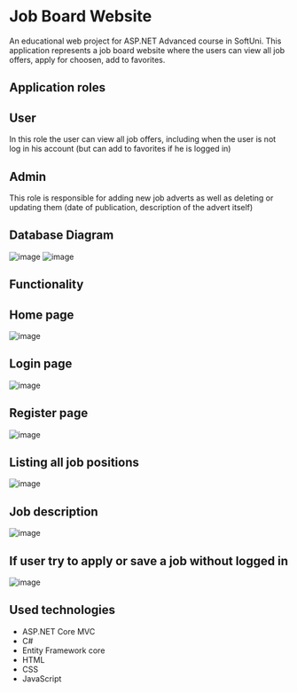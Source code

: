 
# Job Board Website

An educational web project for ASP.NET Advanced course in SoftUni. This application represents a job board website where the users can view all job offers, apply for choosen, add to favorites.


## Application roles

## User
In this role the user can view all job offers, including when the user is not log in his account (but can add to favorites if he is logged in)

## Admin
This role is responsible for adding new job adverts as well as deleting or updating them (date of publication, description of the advert itself)

## Database Diagram
![image](https://github.com/user-attachments/assets/f5a7d800-aeca-48df-994d-03f314bceec2)
![image](https://github.com/user-attachments/assets/355919c5-e246-4b79-8a78-7f6fc5775715)


## Functionality

## Home page
![image](https://github.com/user-attachments/assets/21784e5b-33d2-44e9-a07f-6400f8c61ff1)

## Login page
![image](https://github.com/user-attachments/assets/c36dcf6c-f1ac-471b-aa24-7c618547738c)

## Register page
![image](https://github.com/user-attachments/assets/bd5dd474-ec17-402c-9bfe-d727e0ec1b28)

## Listing all job positions
![image](https://github.com/user-attachments/assets/c272214e-8ffa-4a8d-8b9e-5b9de06861f5)

## Job description
![image](https://github.com/user-attachments/assets/d6e2ed61-c292-4cb0-b4ba-f5c2b5082ae0)


## If user try to apply or save a job without logged in
![image](https://github.com/user-attachments/assets/545b2083-5b6a-4df6-a473-ad713adbce2d)

## Used technologies
* ASP.NET Core MVC 
* C#
* Entity Framework core
* HTML
* CSS
* JavaScript
